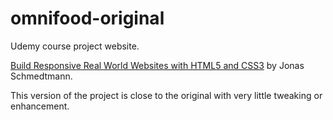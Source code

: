 # omnifood-original

Udemy course project website.

[Build Responsive Real World Websites with HTML5 and CSS3](https://www.udemy.com/design-and-develop-a-killer-website-with-html5-and-css3/) by Jonas Schmedtmann.

This version of the project is close to the original with very little tweaking or enhancement.